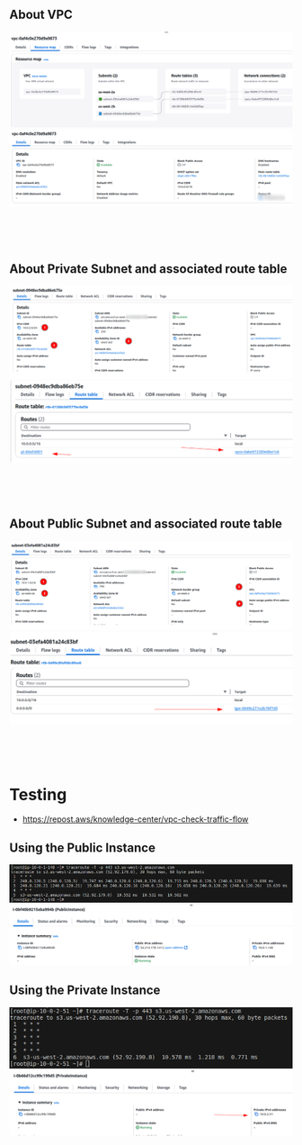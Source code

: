 ## About VPC
![alt text](images/image1.png)
![alt text](images/image2.png)

<br><br><br>

## About Private Subnet and associated route table
![alt text](images/image3.png)
![alt text](images/image4.png)

<br><br><br>

## About Public Subnet and associated route table
![alt text](images/image5.png)
![alt text](images/image6.png)


<br><br><br>

# Testing
- https://repost.aws/knowledge-center/vpc-check-traffic-flow 

## Using the Public Instance
![alt text](images/image8.png)
![alt text](images/image8-1.png)

## Using the Private Instance
![alt text](images/image7.png)
![alt text](images/image7-1.png)